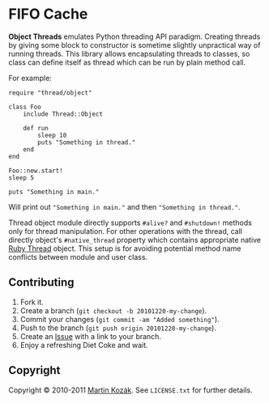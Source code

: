 FIFO Cache
==========

**Object Threads** emulates Python threading API paradigm. Creating
threads by giving some block to constructor is sometime slightly 
unpractical way of running threads. This library allows encapsulating 
threads to classes, so class can define itself as thread which can be 
run by plain method call. 

For example:

    require "thread/object"

    class Foo
        include Thread::Object
        
        def run
            sleep 10
            puts "Something in thread."
        end
    end
    
    Foo::new.start!
    sleep 5
    
    puts "Something in main."
    
Will print out `"Something in main."` and then `"Something in thread."`.

Thread object module directly supports `#alive?` and `#shutdown!` 
methods only for thread manipulation. For other operations with the 
thread, call directly object's `#native_thread` property which contains 
appropriate native [Ruby Thread][1] object. This setup is for avoiding 
potential method name conflicts between module and user class.
    
    
Contributing
------------

1. Fork it.
2. Create a branch (`git checkout -b 20101220-my-change`).
3. Commit your changes (`git commit -am "Added something"`).
4. Push to the branch (`git push origin 20101220-my-change`).
5. Create an [Issue][2] with a link to your branch.
6. Enjoy a refreshing Diet Coke and wait.


Copyright
---------

Copyright &copy; 2010-2011 [Martin Kozák][3]. See `LICENSE.txt` for
further details.

[1]: http://www.ruby-doc.org/core/classes/Thread.html
[2]: http://github.com/martinkozak/qrpc/issues
[3]: http://www.martinkozak.net/
